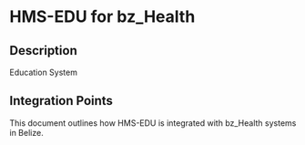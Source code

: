 # HMS-EDU for bz_Health

## Description

Education System

## Integration Points

This document outlines how HMS-EDU is integrated with bz_Health systems in Belize.
